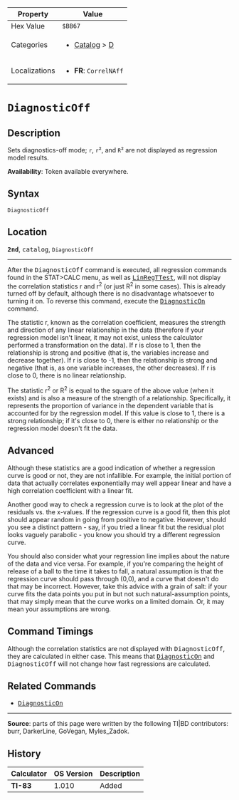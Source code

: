 | Property      | Value |
|---------------|-------|
| Hex Value     | `$BB67`|
| Categories    | <ul><li>[Catalog](<../categories/Catalog.md>) > [D](<../categories/Catalog.md#D>)</li></ul> |
| Localizations | <ul><li><b>FR</b>: `CorrelNAff`</li></ul> |

# `DiagnosticOff`

## Description
Sets diagnostics-off mode; `r`, `r`², and `R`² are not displayed as regression model results.


<b>Availability</b>: Token available everywhere.

## Syntax
`DiagnosticOff`

## Location
<tt><kbd><b>2nd</b></kbd></tt>, <kbd>catalog</kbd>, `DiagnosticOff`
<hr>

After the <tt>DiagnosticOff</tt> command is executed, all regression commands found in the STAT>CALC menu, as well as <tt><a href="LinRegTTest.md">LinRegTTest</a></tt>, will not display the correlation statistics r and r<sup>2</sup> (or just R<sup>2</sup> in some cases). This is already turned off by default, although there is no disadvantage whatsoever to turning it on. To reverse this command, execute the <tt><a href="DiagnosticOn.md">DiagnosticOn</a></tt> command.

The statistic r, known as the correlation coefficient, measures the strength and direction of any linear relationship in the data (therefore if your regression model isn't linear, it may not exist, unless the calculator performed a transformation on the data). If r is close to 1, then the relationship is strong and positive (that is, the variables increase and decrease together). If r is close to -1, then the relationship is strong and negative (that is, as one variable increases, the other decreases). If r is close to 0, there is no linear relationship.

The statistic r<sup>2</sup> or R<sup>2</sup> is equal to the square of the above value (when it exists) and is also a measure of the strength of a relationship. Specifically, it represents the proportion of variance in the dependent variable that is accounted for by the regression model. If this value is close to 1, there is a strong relationship; if it's close to 0, there is either no relationship or the regression model doesn't fit the data.

## Advanced

Although these statistics are a good indication of whether a regression curve is good or not, they are not infallible. For example, the initial portion of data that actually correlates exponentially may well appear linear and have a high correlation coefficient with a linear fit.

Another good way to check a regression curve is to look at the plot of the residuals vs. the x-values. If the regression curve is a good fit, then this plot should appear random in going from positive to negative. However, should you see a distinct pattern - say, if you tried a linear fit but the residual plot looks vaguely parabolic - you know you should try a different regression curve.

You should also consider what your regression line implies about the nature of the data and vice versa. For example, if you're comparing the height of release of a ball to the time it takes to fall, a natural assumption is that the regression curve should pass through (0,0), and a curve that doesn't do that may be incorrect. However, take this advice with a grain of salt: if your curve fits the data points you put in but not such natural-assumption points, that may simply mean that the curve works on a limited domain. Or, it may mean your assumptions are wrong.

## Command Timings

Although the correlation statistics are not displayed with <tt>DiagnosticOff</tt>, they are calculated in either case. This means that <tt><a href="DiagnosticOn.md">DiagnosticOn</a></tt> and <tt>DiagnosticOff</tt> will not change how fast regressions are calculated.

## Related Commands

*   <tt><a href="DiagnosticOn.md">DiagnosticOn</a></tt>

* * *

**Source**: parts of this page were written by the following TI|BD contributors: burr, DarkerLine, GoVegan, Myles_Zadok.

## History
| Calculator | OS Version | Description |
|------------|------------|-------------|
| <b>TI-83</b> | 1.010 | Added |


